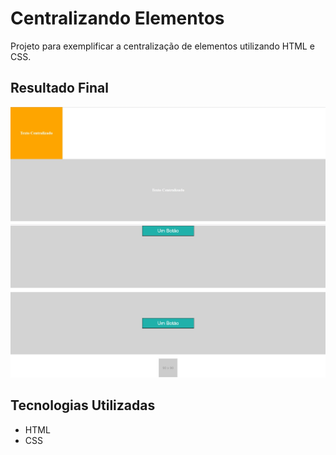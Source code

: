 # Centralizando Elementos
Projeto para exemplificar a centralização de elementos utilizando HTML e CSS.

## Resultado Final

[<img src="./resultado.jpg" alt="centralizando elementos usando HTML e CSS para desktop">](https://priscila199.github.io/centralizando-elementos/)
[<img src="./resultado2.jpg" alt="centralizando elementos usando HTML e CSS para desktop">](https://priscila199.github.io/centralizando-elementos/)

## Tecnologias Utilizadas
- HTML
- CSS